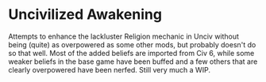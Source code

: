 # Uncivilized Awakening
Attempts to enhance the lackluster Religion mechanic in Unciv without being (quite) as overpowered as some other mods, but probably doesn't do so that well. Most of the added beliefs are imported from Civ 6, while some weaker beliefs in the base game have been buffed and a few others that are clearly overpowered have been nerfed. Still very much a WIP.
